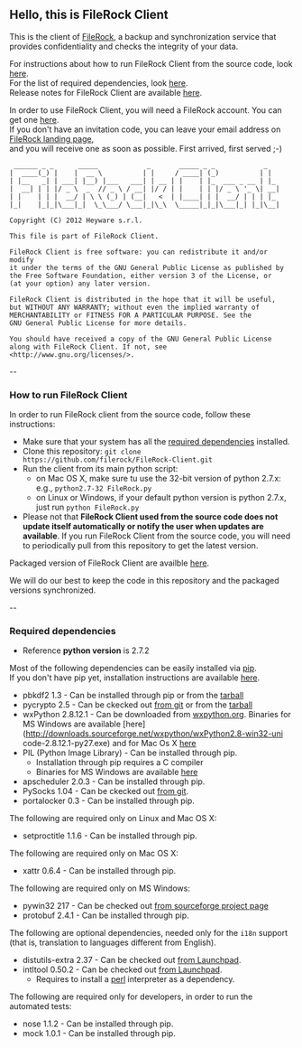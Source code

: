 ## Hello, this is FileRock Client

This is the client of <a href="https://www.filerock.com/">FileRock</a>,
a backup and synchronization service that provides confidentiality and
checks the integrity of your data.

For instructions about how to run FileRock Client from the source code, look <a href="#howtorun">here</a>.<br/>
For the list of required dependencies, look <a href="#dependencies">here</a>.<br/>
Release notes for FileRock Client are available <a href="https://www.filerock.com/beta/release_notes.txt">here</a>.

In order to use FileRock Client, you will need a FileRock account.
You can get one [here](https://www.filerock.com/register).<br/>
If you don't have an invitation code,
you can leave your email address on [FileRock landing page](https://www.filerock.com/),<br/>
and you will receive one as soon as possible. First arrived, first served ;-)



```
 ______ _ _      _____            _       _____ _ _            _
|  ____(_) |    |  __ \          | |     / ____| (_)          | |
| |__   _| | ___| |__) |___   ___| | __ | |    | |_  ___ _ __ | |_
|  __| | | |/ _ \  _  // _ \ / __| |/ / | |    | | |/ _ \ '_ \| __|
| |    | | |  __/ | \ \ (_) | (__|   <  | |____| | |  __/ | | | |_
|_|    |_|_|\___|_|  \_\___/ \___|_|\_\  \_____|_|_|\___|_| |_|\__|

Copyright (C) 2012 Heyware s.r.l.

This file is part of FileRock Client.

FileRock Client is free software: you can redistribute it and/or modify
it under the terms of the GNU General Public License as published by
the Free Software Foundation, either version 3 of the License, or
(at your option) any later version.

FileRock Client is distributed in the hope that it will be useful,
but WITHOUT ANY WARRANTY; without even the implied warranty of
MERCHANTABILITY or FITNESS FOR A PARTICULAR PURPOSE. See the
GNU General Public License for more details.

You should have received a copy of the GNU General Public License
along with FileRock Client. If not, see <http://www.gnu.org/licenses/>.
```


--

### <a name="howtorun">How to run FileRock Client</a>

In order to run FileRock client from the source code, follow these instructions:

+ Make sure that your system has all the <a href="#dependencies">required dependencies</a> installed.
+ Clone this repository: `git clone https://github.com/filerock/FileRock-Client.git`
+ Run the client from its main python script:
    + on Mac OS X, make sure tu use the 32-bit version of python 2.7.x: e.g., `python2.7-32 FileRock.py`
    + on Linux or Windows, if your default python version is python 2.7.x, just run `python FileRock.py`
+ Please not that **FileRock Client used from the source code does not update itself automatically or notify the user when updates are available**. If you run FileRock Client from the source code, you will need to periodically pull from this repository to get the latest version.


Packaged version of FileRock Client are availble [here](https://www.filerock.com/download).

We will do our best to keep the code in this repository and the packaged versions synchronized.

--

### <a name="dependencies">Required dependencies</a>

+ Reference **python version** is 2.7.2

Most of the following dependencies can be easily installed via [pip](http://www.pip-installer.org).<br/>
If you don't have pip yet, installation instructions are available [here](http://www.pip-installer.org/en/latest/installing.html).

+ pbkdf2 1.3 - Can be installed through pip or from the [tarball](http://pypi.python.org/packages/source/p/pbkdf2/pbkdf2-1.3.tar.gz#md5=40cda566f61420490206597243dd869f)
+ pycrypto 2.5 - Can be ckecked out [from git](https://github.com/dlitz/pycrypto) or from the [tarball](http://ftp.dlitz.net/pub/dlitz/crypto/pycrypto/pycrypto-2.6.tar.gz)
+ wxPython 2.8.12.1 - Can be downloaded from [wxpython.org](http://wxpython.org/download.php). Binaries for MS Windows are available [here](http://downloads.sourceforge.net/wxpython/wxPython2.8-win32-uni
code-2.8.12.1-py27.exe) and for Mac Os X [here](http://downloads.sourceforge.net/project/wxpython/wxPython/2.8.12.1/wxPython2.8-osx-unicode-2.8.12.1-universal-py2.7.dmg)
+ PIL (Python Image Library) - Can be installed through pip.
    + Installation through pip requires a C compiler
    + Binaries for MS Windows are available [here](http://www.pythonware.com/products/pil/)
+ apscheduler 2.0.3 - Can be installed through pip.
+ PySocks 1.04 - Can be ckecked out [from git](https://github.com/Anorov/PySocks).
+ portalocker 0.3 - Can be installed through pip.

The following are required only on Linux and Mac OS X:

+ setproctitle 1.1.6 - Can be installed through pip.

The following are required only on Mac OS X:

+ xattr 0.6.4 - Can be installed through pip.

The following are required only on MS Windows:

+ pywin32 217 - Can be checked out [from sourceforge project page](http://sourceforge.net/projects/pywin32/files/pywin32/Build%20217/)
+ protobuf 2.4.1 - Can be installed through pip.

The following are optional dependencies, needed only for the `i18n` support (that is, translation to languages different from English).

+ distutils-extra 2.37 - Can be checked out [from Launchpad](https://launchpad.net/python-distutils-extra).
+ intltool 0.50.2 - Can be checked out [from Launchpad](https://launchpad.net/intltool).
    + Requires to install a [perl](http://www.perl.org/) interpreter as a dependency.


The following are required only for developers, in order to run the automated tests:

+ nose 1.1.2 - Can be installed through pip.
+ mock 1.0.1 - Can be installed through pip.






